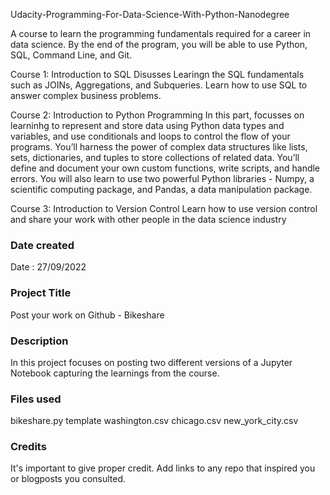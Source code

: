 Udacity-Programming-For-Data-Science-With-Python-Nanodegree

A course to learn the programming fundamentals required for a career in data science. 
By the end of the program, you will be able to use Python, SQL, Command Line, and Git.

Course 1: Introduction to SQL
Disusses Learingn the SQL fundamentals such as JOINs, Aggregations, and Subqueries. Learn how to use SQL to answer
complex business problems.

Course 2: Introduction to Python Programming
In this part, focusses on learninhg to represent and store data using Python data types and variables, and use conditionals
and loops to control the flow of your programs. You’ll harness the power of complex data structures like lists,
sets, dictionaries, and tuples to store collections of related data. You’ll define and document your own custom
functions, write scripts, and handle errors. You will also learn to use two powerful Python libraries - Numpy, a
scientific computing package, and Pandas, a data manipulation package.

Course 3: Introduction to Version Control
Learn how to use version control and share your work with other people in the data science industry

### Date created
Date : 27/09/2022

### Project Title
Post your work on Github - Bikeshare

### Description
In this project focuses on posting two different versions of a Jupyter Notebook capturing the learnings from the course.

### Files used
bikeshare.py template
washington.csv
chicago.csv
new_york_city.csv

### Credits
It's important to give proper credit. Add links to any repo that inspired you or blogposts you consulted.

